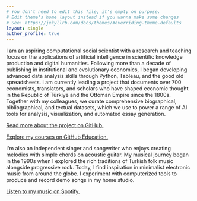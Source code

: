 ```yaml
---
# You don't need to edit this file, it's empty on purpose.
# Edit theme's home layout instead if you wanna make some changes
# See: https://jekyllrb.com/docs/themes/#overriding-theme-defaults
layout: single
author_profile: true
---
```


I am an aspiring computational social scientist with a research and teaching focus on the applications of artificial intelligence in scientific knowledge production and digital humanities. Following more than a decade of publishing in institutional and evolutionary economics, I began developing advanced data analysis skills through Python, Tableau, and the good old spreadsheets. I am currently leading a project that documents over 700 economists, translators, and scholars who have shaped economic thought in the Republic of Türkiye and the Ottoman Empire since the 1800s. Together with my colleagues, we curate comprehensive biographical, bibliographical, and textual datasets, which we use to power a range of AI tools for analysis, visualization, and automated essay generation.

[Read more about the project on GitHub.](https://github.com/sekerefe/TRPolecon)

[Explore my courses on GitHub Education.](https://github.com/Al2-courses)

I'm also an independent singer and songwriter who enjoys creating melodies with simple chords on acoustic guitar. My musical journey began in the 1990s when I explored the rich traditions of Turkish folk music alongside progressive rock. Today, I find inspiration in minimalist electronic music from around the globe. I experiment with computerized tools to produce and record demo songs in my home studio.

[Listen to my music on Spotify.](https://open.spotify.com/artist/5jP3lpQjZrTekDv5cPANXt)